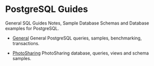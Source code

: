 # PostgreSQL Guides

General SQL Guides Notes, Sample Database Schemas and Database examples for PostgreSQL.

- [General](https://github.com/aere69/sqlguides/tree/main/PostgreSQL/General)
	General PostgreSQL queries, samples, benchmarking, transactions.
	
- [PhotoSharing](https://github.com/aere69/sqlguides/tree/main/PostgreSQL/PhotoSharing)
	PhotoSharing database, queries, views and schema samples.

